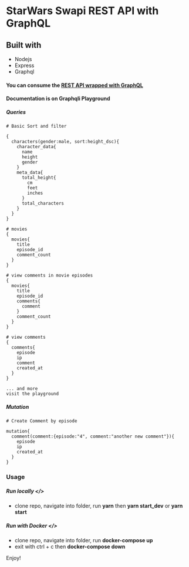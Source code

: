 # StarWars Swapi REST API with GraphQL

## Built with
- Nodejs
- Express
- Graphql

#### You can consume the [REST API wrapped with GraphQL](https://swapi-chrisjosh-starwars.herokuapp.com/)
#### Documentation is on Graphqli Playground
##### Queries
```
# Basic Sort and filter

{
  characters(gender:male, sort:height_dsc){
    character_data{
      name
      height
      gender
    }
    meta_data{
      total_height{
        cm
        feet
        inches
      }
      total_characters
    } 
  }
}

# movies
{
  movies{
    title
    episode_id   
    comment_count
  }
}

# view comments in movie episodes
{
  movies{
    title
    episode_id
    comments{
      comment
    }
    comment_count
  }
}

# view comments
{
  comments{
    episode
    ip
    comment
    created_at
  }
}

... and more
visit the playground
```

##### Mutation
```
# Create Comment by episode

mutation{
  comment(comment:{episode:"4", comment:"another new comment"}){
    episode
    ip
    created_at
  }
}
```

### Usage

##### Run locally </>
  - clone repo, navigate into folder, run **yarn** then **yarn start_dev** or **yarn start**

##### Run with Docker </>
  - clone repo, navigate into folder, run **docker-compose up**
  - exit with ctrl + c then **docker-compose down**
  

Enjoy!
